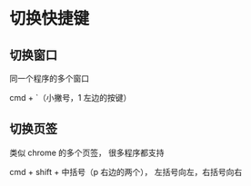 # 切换快捷键

## 切换窗口

同一个程序的多个窗口

cmd + `（小撇号，1 左边的按键）

## 切换页签

类似 chrome 的多个页签， 很多程序都支持

cmd + shift + 中括号（p 右边的两个）， 左括号向左，右括号向右
